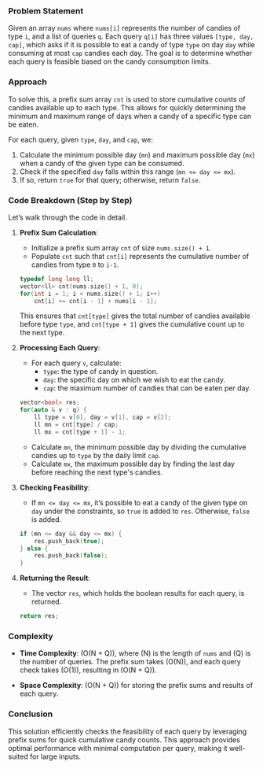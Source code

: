 ### Problem Statement

Given an array `nums` where `nums[i]` represents the number of candies of type `i`, and a list of queries `q`. Each query `q[i]` has three values `[type, day, cap]`, which asks if it is possible to eat a candy of type `type` on day `day` while consuming at most `cap` candies each day. The goal is to determine whether each query is feasible based on the candy consumption limits.

### Approach

To solve this, a prefix sum array `cnt` is used to store cumulative counts of candies available up to each type. This allows for quickly determining the minimum and maximum range of days when a candy of a specific type can be eaten.

For each query, given `type`, `day`, and `cap`, we:
1. Calculate the minimum possible day (`mn`) and maximum possible day (`mx`) when a candy of the given type can be consumed.
2. Check if the specified `day` falls within this range (`mn <= day <= mx`).
3. If so, return `true` for that query; otherwise, return `false`.

### Code Breakdown (Step by Step)

Let’s walk through the code in detail.

1. **Prefix Sum Calculation**:
   - Initialize a prefix sum array `cnt` of size `nums.size() + 1`.
   - Populate `cnt` such that `cnt[i]` represents the cumulative number of candies from type `0` to `i-1`.

   ```cpp
   typedef long long ll;
   vector<ll> cnt(nums.size() + 1, 0);
   for(int i = 1; i < nums.size() + 1; i++)
       cnt[i] += cnt[i - 1] + nums[i - 1];
   ```

   This ensures that `cnt[type]` gives the total number of candies available before type `type`, and `cnt[type + 1]` gives the cumulative count up to the next type.

2. **Processing Each Query**:
   - For each query `v`, calculate:
     - `type`: the type of candy in question.
     - `day`: the specific day on which we wish to eat the candy.
     - `cap`: the maximum number of candies that can be eaten per day.
   
   ```cpp
   vector<bool> res;
   for(auto & v : q) {
       ll type = v[0], day = v[1], cap = v[2];
       ll mn = cnt[type] / cap;
       ll mx = cnt[type + 1] - 1;
   ```

   - Calculate `mn`, the minimum possible day by dividing the cumulative candies up to `type` by the daily limit `cap`.
   - Calculate `mx`, the maximum possible day by finding the last day before reaching the next type's candies.

3. **Checking Feasibility**:
   - If `mn <= day <= mx`, it’s possible to eat a candy of the given type on `day` under the constraints, so `true` is added to `res`. Otherwise, `false` is added.

   ```cpp
   if (mn <= day && day <= mx) {
       res.push_back(true); 
   } else {
       res.push_back(false);
   }
   ```

4. **Returning the Result**:
   - The vector `res`, which holds the boolean results for each query, is returned.

   ```cpp
   return res;
   ```

### Complexity

- **Time Complexity**: \(O(N + Q)\), where \(N\) is the length of `nums` and \(Q\) is the number of queries. The prefix sum takes \(O(N)\), and each query check takes \(O(1)\), resulting in \(O(N + Q)\).
  
- **Space Complexity**: \(O(N + Q)\) for storing the prefix sums and results of each query.

### Conclusion

This solution efficiently checks the feasibility of each query by leveraging prefix sums for quick cumulative candy counts. This approach provides optimal performance with minimal computation per query, making it well-suited for large inputs.